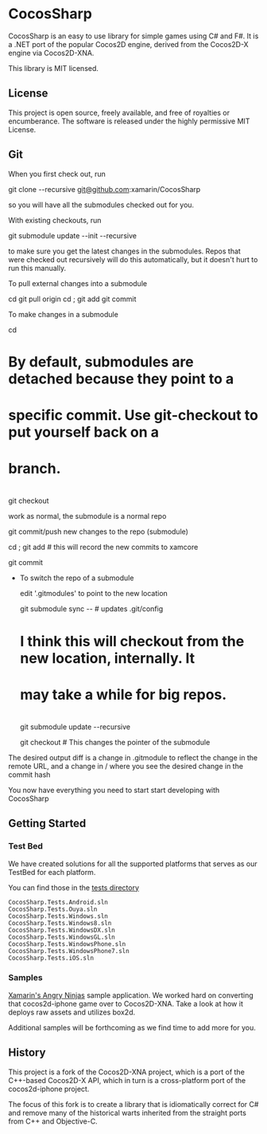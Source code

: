 # CocosSharp

CocosSharp is an easy to use library for simple games using C# and F#.
It is a .NET port of the popular Cocos2D engine, derived from the
Cocos2D-X engine via Cocos2D-XNA.

This library is MIT licensed.

License
-------

This project is open source, freely available, and free of royalties
or encumberance. The software is released under the highly permissive
MIT License.

Git
---

When you first check out, run

   git clone --recursive git@github.com:xamarin/CocosSharp

so you will have all the submodules checked out for you.

With existing checkouts, run

   git submodule update --init --recursive

to make sure you get the latest changes in the submodules. Repos that
were checked out recursively will do this automatically, but it
doesn't hurt to run this manually.

To pull external changes into a submodule

   cd <submodule>
   git pull origin <branch>
   cd <top-level>; git add <submodule>
   git commit

To make changes in a submodule

   cd <submodule>

   # By default, submodules are detached because they point to a
   # specific commit. Use git-checkout to put yourself back on a
   # branch.
   #
   git checkout <branch>

   work as normal, the submodule is a normal repo

   git commit/push new changes to the repo (submodule)

   cd <top-level>; git add <submodule> # this will record the new commits to xamcore

   git commit

* To switch the repo of a submodule

   edit '.gitmodules' to point to the new location

   git submodule sync -- <path of the submodule> # updates .git/config

   # I think this will checkout from the new location, internally. It
   # may take a while for big repos.
   #
   git submodule update --recursive

   git checkout <desired new hash> # This changes the pointer of the submodule

The desired output diff is a change in .gitmodule to reflect the
change in the remote URL, and a change in /<submodule> where you see
the desired change in the commit hash


You now have everything you need to start start developing with
CocosSharp

Getting Started
---------------

### Test Bed

We have created solutions for all the supported platforms that serves
as our TestBed for each platform.

You can find those in the [tests directory](https://github.com/xamarin/CocosSharp/tree/master/tests "Test Bed")

	CocosSharp.Tests.Android.sln	
	CocosSharp.Tests.Ouya.sln	
	CocosSharp.Tests.Windows.sln	
	CocosSharp.Tests.Windows8.sln	
	CocosSharp.Tests.WindowsDX.sln	
	CocosSharp.Tests.WindowsGL.sln	
	CocosSharp.Tests.WindowsPhone.sln	
	CocosSharp.Tests.WindowsPhone7.sln	
	CocosSharp.Tests.iOS.sln	

### Samples

[Xamarin's Angry Ninjas](https://github.com/xamarin/AngryNinjas
"Xamarin’s Angry Ninjas") sample application. We worked hard on
converting that cocos2d-iphone game over to Cocos2D-XNA. Take a look
at how it deploys raw assets and utilizes box2d.

Additional samples will be forthcoming as we find time to add more for you. 

History
-------

This project is a fork of the Cocos2D-XNA project, which is a port of
the C++-based Cocos2D-X API, which in turn is a cross-platform port of
the cocos2d-iphone project.  

The focus of this fork is to create a library that is idiomatically
correct for C# and remove many of the historical warts inherited from
the straight ports from C++ and Objective-C.
